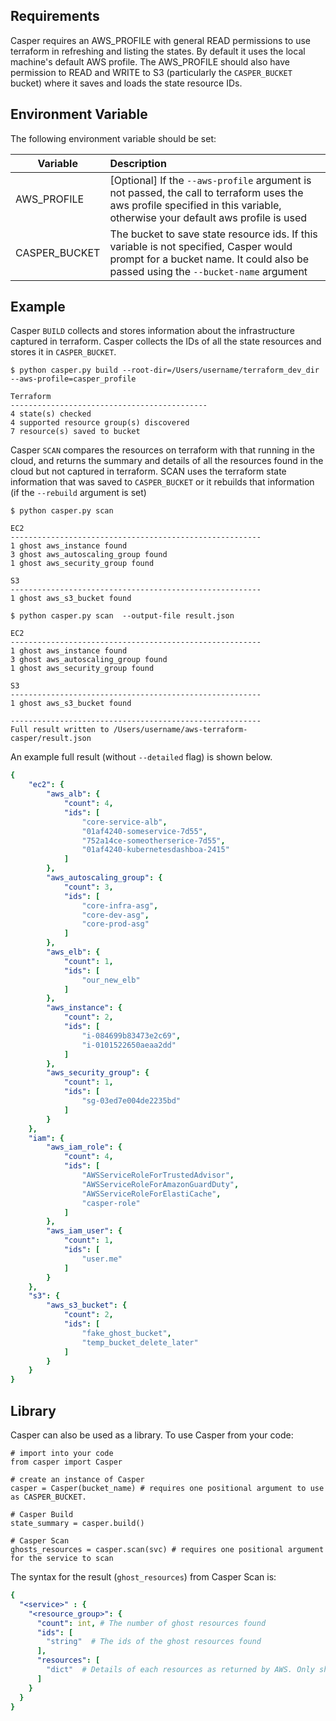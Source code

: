 ## Requirements

Casper requires an AWS_PROFILE with general READ permissions to use terraform in refreshing and listing the states. By default it uses the local machine's default AWS profile. The AWS_PROFILE should also have permission to READ and WRITE to S3 (particularly the `CASPER_BUCKET` bucket) where it saves and loads the state resource IDs.

## Environment Variable

The following environment variable should be set:

| Variable        | Description |
| ------------- |:-------------|
| AWS_PROFILE | [Optional] If the `--aws-profile` argument is not passed, the call to terraform uses the aws profile specified in this variable, otherwise your default aws profile is used|
| CASPER_BUCKET | The bucket to save state resource ids. If this variable is not specified, Casper would prompt for a bucket name. It could also be passed using the `--bucket-name` argument |


## Example

Casper `BUILD` collects and stores information about the infrastructure captured in terraform. Casper collects the IDs of all the state resources and stores it in `CASPER_BUCKET`.

```
$ python casper.py build --root-dir=/Users/username/terraform_dev_dir --aws-profile=casper_profile
```

```
Terraform
--------------------------------------------
4 state(s) checked
4 supported resource group(s) discovered
7 resource(s) saved to bucket

```

Casper `SCAN` compares the resources on terraform with that running in the cloud, and returns the summary and details of all the resources found in the cloud but not captured in terraform. SCAN uses the terraform state information that was saved to `CASPER_BUCKET` or it rebuilds that information (if the `--rebuild` argument is set)

```
$ python casper.py scan
```

```
EC2
--------------------------------------------------------
1 ghost aws_instance found
3 ghost aws_autoscaling_group found
1 ghost aws_security_group found

S3
--------------------------------------------------------
1 ghost aws_s3_bucket found

```

```
$ python casper.py scan  --output-file result.json
```
```
EC2
--------------------------------------------------------
1 ghost aws_instance found
3 ghost aws_autoscaling_group found
1 ghost aws_security_group found

S3
--------------------------------------------------------
1 ghost aws_s3_bucket found

--------------------------------------------------------
Full result written to /Users/username/aws-terraform-casper/result.json
```

An example full result (without `--detailed` flag) is shown below.

```yaml
{
    "ec2": {
        "aws_alb": {
            "count": 4,
            "ids": [
                "core-service-alb",
                "01af4240-someservice-7d55",
                "752a14ce-someotherserice-7d55",
                "01af4240-kubernetesdashboa-2415"
            ]
        },
        "aws_autoscaling_group": {
            "count": 3,
            "ids": [
                "core-infra-asg",
                "core-dev-asg",
                "core-prod-asg"
            ]
        },
        "aws_elb": {
            "count": 1,
            "ids": [
                "our_new_elb"
            ]
        },
        "aws_instance": {
            "count": 2,
            "ids": [
                "i-084699b83473e2c69",
                "i-0101522650aeaa2dd"
            ]
        },
        "aws_security_group": {
            "count": 1,
            "ids": [
                "sg-03ed7e004de2235bd"
            ]
        }
    },
    "iam": {
        "aws_iam_role": {
            "count": 4,
            "ids": [
                "AWSServiceRoleForTrustedAdvisor",
                "AWSServiceRoleForAmazonGuardDuty",
                "AWSServiceRoleForElastiCache",
                "casper-role"
            ]
        },
        "aws_iam_user": {
            "count": 1,
            "ids": [
                "user.me"
            ]
        }
    },
    "s3": {
        "aws_s3_bucket": {
            "count": 2,
            "ids": [
                "fake_ghost_bucket",
                "temp_bucket_delete_later"
            ]
        }
    }
}
```
## Library

Casper can also be used as a library. To use Casper from your code:

```
# import into your code
from casper import Casper

# create an instance of Casper
casper = Casper(bucket_name) # requires one positional argument to use as CASPER_BUCKET.

# Casper Build
state_summary = casper.build()

# Casper Scan
ghosts_resources = casper.scan(svc) # requires one positional argument for the service to scan

```
The syntax for the result (`ghost_resources`) from Casper Scan is:
```yaml
{
  "<service>" : {
    "<resource_group>": {
      "count": int, # The number of ghost resources found
      "ids": [
        "string"  # The ids of the ghost resources found
      ],
      "resources": [
        "dict"  # Details of each resources as returned by AWS. Only shown if `--detailed` flag is set
      ]
    } 
  }
}
```
